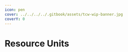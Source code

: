```yaml
---
icon: pen
cover: ../../../../.gitbook/assets/tcw-wip-banner.jpg
coverY: 0
---
```


# Resource Units

